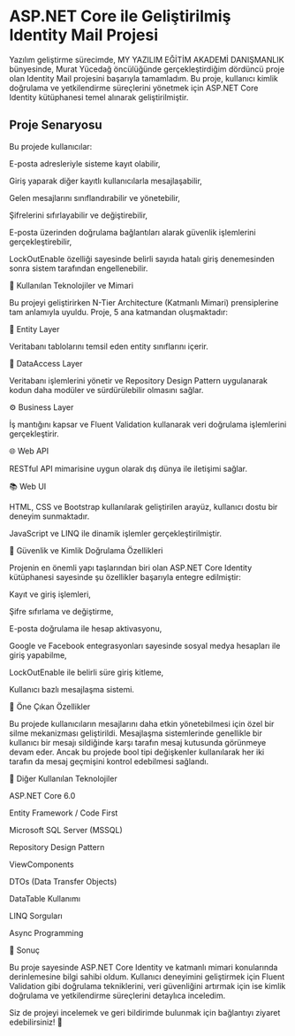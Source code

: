 # ASP.NET Core ile Geliştirilmiş Identity Mail Projesi

Yazılım geliştirme sürecimde, MY YAZILIM EĞİTİM AKADEMİ DANIŞMANLIK bünyesinde, Murat Yücedağ öncülüğünde gerçekleştirdiğim dördüncü proje olan Identity Mail projesini başarıyla tamamladım. Bu proje, kullanıcı kimlik doğrulama ve yetkilendirme süreçlerini yönetmek için ASP.NET Core Identity kütüphanesi temel alınarak geliştirilmiştir.

##  Proje Senaryosu

Bu projede kullanıcılar:

E-posta adresleriyle sisteme kayıt olabilir,

Giriş yaparak diğer kayıtlı kullanıcılarla mesajlaşabilir,

Gelen mesajlarını sınıflandırabilir ve yönetebilir,

Şifrelerini sıfırlayabilir ve değiştirebilir,

E-posta üzerinden doğrulama bağlantıları alarak güvenlik işlemlerini gerçekleştirebilir,

LockOutEnable özelliği sayesinde belirli sayıda hatalı giriş denemesinden sonra sistem tarafından engellenebilir.

🚀 Kullanılan Teknolojiler ve Mimari

Bu projeyi geliştirirken N-Tier Architecture (Katmanlı Mimari) prensiplerine tam anlamıyla uyuldu. Proje, 5 ana katmandan oluşmaktadır:

📃 Entity Layer

Veritabanı tablolarını temsil eden entity sınıflarını içerir.

🔎 DataAccess Layer

Veritabanı işlemlerini yönetir ve Repository Design Pattern uygulanarak kodun daha modüler ve sürdürülebilir olmasını sağlar.

⚙️ Business Layer

İş mantığını kapsar ve Fluent Validation kullanarak veri doğrulama işlemlerini gerçekleştirir.

🌐 Web API

RESTful API mimarisine uygun olarak dış dünya ile iletişimi sağlar.

📚 Web UI

HTML, CSS ve Bootstrap kullanılarak geliştirilen arayüz, kullanıcı dostu bir deneyim sunmaktadır.

JavaScript ve LINQ ile dinamik işlemler gerçekleştirilmiştir.

🔐 Güvenlik ve Kimlik Doğrulama Özellikleri

Projenin en önemli yapı taşlarından biri olan ASP.NET Core Identity kütüphanesi sayesinde şu özellikler başarıyla entegre edilmiştir:

Kayıt ve giriş işlemleri,

Şifre sıfırlama ve değiştirme,

E-posta doğrulama ile hesap aktivasyonu,

Google ve Facebook entegrasyonları sayesinde sosyal medya hesapları ile giriş yapabilme,

LockOutEnable ile belirli süre giriş kitleme,

Kullanıcı bazlı mesajlaşma sistemi.

📧 Öne Çıkan Özellikler

Bu projede kullanıcıların mesajlarını daha etkin yönetebilmesi için özel bir silme mekanizması geliştirildi. Mesajlaşma sistemlerinde genellikle bir kullanıcı bir mesajı sildiğinde karşı tarafın mesaj kutusunda görünmeye devam eder. Ancak bu projede bool tipi değişkenler kullanılarak her iki tarafın da mesaj geçmişini kontrol edebilmesi sağlandı.

📌 Diğer Kullanılan Teknolojiler

ASP.NET Core 6.0

Entity Framework / Code First

Microsoft SQL Server (MSSQL)

Repository Design Pattern

ViewComponents

DTOs (Data Transfer Objects)

DataTable Kullanımı

LINQ Sorguları

Async Programming

🌟 Sonuç

Bu proje sayesinde ASP.NET Core Identity ve katmanlı mimari konularında derinlemesine bilgi sahibi oldum. Kullanıcı deneyimini geliştirmek için Fluent Validation gibi doğrulama tekniklerini, veri güvenliğini artırmak için ise kimlik doğrulama ve yetkilendirme süreçlerini detaylıca inceledim.

Siz de projeyi incelemek ve geri bildirimde bulunmak için bağlantıyı ziyaret edebilirsiniz! 🙌
